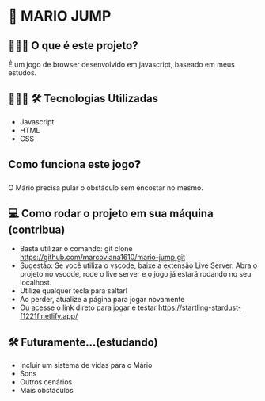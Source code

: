 <h1> 🏃 MARIO JUMP </h1>

<h2> 👨🏽‍🏫 O que é este projeto? </h2>

É um jogo de browser desenvolvido em javascript, baseado em meus estudos.


<h2> 👨🏽‍💻 🛠 Tecnologias Utilizadas</h2>

- Javascript
- HTML
- CSS

<h2>Como funciona este jogo❓</h2>

O Mário precisa pular o obstáculo sem encostar no mesmo.


<h2>💻 Como rodar o projeto em sua máquina (contribua)</h2>

- Basta utilizar o comando: git clone https://github.com/marcoviana1610/mario-jump.git
- Sugestão: Se você utiliza o vscode, baixe a extensão Live Server. Abra o projeto no vscode, rode o live server e o jogo já estará rodando no seu localhost.
- Utilize qualquer tecla para saltar!
- Ao perder, atualize a página para jogar novamente
- Ou acesse o link direto para jogar e testar https://startling-stardust-f1221f.netlify.app/


<h2>🛠️ Futuramente...(estudando)</h2>

- Incluir um sistema de vidas para o Mário
- Sons
- Outros cenários
- Mais obstáculos

